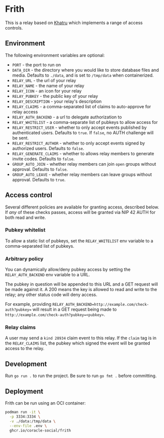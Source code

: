 # Frith

This is a relay based on [Khatru](https://github.com/fiatjaf/khatru) which implements a range of access controls.

## Environment

The following environment variables are optional:

- `PORT` - the port to run on
- `DATA_DIR` - the directory where you would like to store database files and media. Defaults to `./data`, and is set to `/tmp/data` when containerized.
- `RELAY_URL` - the url of your relay
- `RELAY_NAME` - the name of your relay
- `RELAY_ICON` - an icon for your relay
- `RELAY_PUBKEY` - the public key of your relay
- `RELAY_DESCRIPTION` - your relay's description
- `RELAY_CLAIMS` - a comma-separated list of claims to auto-approve for relay access
- `RELAY_AUTH_BACKEND` - a url to delegate authorization to
- `RELAY_WHITELIST` - a comma-separate list of pubkeys to allow access for
- `RELAY_RESTRICT_USER` - whether to only accept events published by authenticated users. Defaults to `true`. If `false`, no AUTH challenge will be sent.
- `RELAY_RESTRICT_AUTHOR` - whether to only accept events signed by authorized users. Defaults to `false`.
- `RELAY_GENERATE_CLAIMS` - whether to allows relay members to generate invite codes. Defaults to `false`.
- `GROUP_AUTO_JOIN` - whether relay members can join `open` groups without approval. Defaults to `false`.
- `GROUP_AUTO_LEAVE` - whether relay members can leave groups without approval. Defaults to `true`.

## Access control

Several different policies are available for granting access, described below. If _any_ of these checks passes, access will be granted via NIP 42 AUTH for both read and write.

### Pubkey whitelist

To allow a static list of pubkeys, set the `RELAY_WHITELIST` env variable to a comma-separated list of pubkeys.

### Arbitrary policy

You can dynamically allow/deny pubkey access by setting the `RELAY_AUTH_BACKEND` env variable to a URL.

The pubkey in question will be appended to this URL and a GET request will be made against it. A 200 means the key is allowed to read and write to the relay; any other status code will deny access.

For example, providing `RELAY_AUTH_BACKEND=http://example.com/check-auth?pubkey=` will result in a GET request being made to `http://example.com/check-auth?pubkey=<pubkey>`.

### Relay claims

A user may send a `kind 28934` claim event to this relay. If the `claim` tag is in the `RELAY_CLAIMS` list, the pubkey which signed the event will be granted access to the relay.

## Development

Run `go run .` to run the project. Be sure to run `go fmt .` before committing.

## Deployment

Frith can be run using an OCI container:

```sh
podman run -it \
  -p 3334:3334 \
  -v ./data:/tmp/data \
  --env-file .env \
  ghcr.io/coracle-social/frith
```

